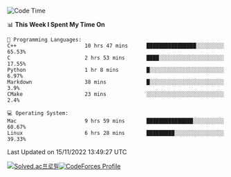 
<!--START_SECTION:waka-->
![Code Time](http://img.shields.io/badge/Code%20Time-2%2C102%20hrs%2047%20mins-blue)

📊 **This Week I Spent My Time On** 

```text
💬 Programming Languages: 
C++                      10 hrs 47 mins      ████████████████░░░░░░░░░   65.53% 
C                        2 hrs 53 mins       ████░░░░░░░░░░░░░░░░░░░░░   17.55% 
Python                   1 hr 8 mins         █░░░░░░░░░░░░░░░░░░░░░░░░   6.97% 
Markdown                 38 mins             █░░░░░░░░░░░░░░░░░░░░░░░░   3.9% 
CMake                    23 mins             ░░░░░░░░░░░░░░░░░░░░░░░░░   2.4%

💻 Operating System: 
Mac                      9 hrs 59 mins       ███████████████░░░░░░░░░░   60.67% 
Linux                    6 hrs 28 mins       █████████░░░░░░░░░░░░░░░░   39.33%

```


 Last Updated on 15/11/2022 13:49:27 UTC
<!--END_SECTION:waka-->
[![Solved.ac프로필](http://mazassumnida.wtf/api/generate_badge?boj=hckim96)](https://solved.ac/hckim96)[![CodeForces Profile](https://cf.leed.at?id=hckim96)](https://codeforces.com/profile/hckim96)
